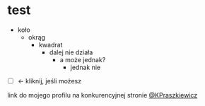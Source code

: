 # test
- koło
  - okrąg
    - kwadrat
      - dalej nie działa
         - a może jednak?
            - jednak nie
        
- [ ] <- kliknij, jeśli możesz

link do mojego profilu na konkurencyjnej stronie [@KPraszkiewicz](https://gitlab.com/KPraszkiewicz)
